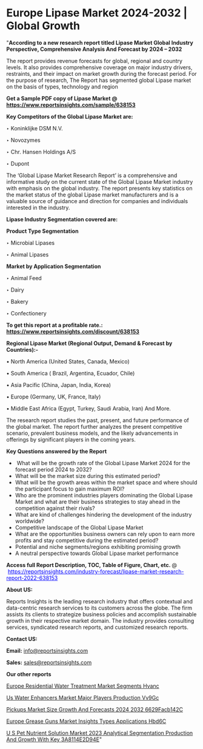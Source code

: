 # Europe Lipase Market 2024-2032 | Global Growth

"<strong>According to a new research report titled Lipase Market Global Industry Perspective, Comprehensive Analysis And Forecast by 2024 – 2032</strong>

The report provides revenue forecasts for global, regional and country levels. It also provides comprehensive coverage on major industry drivers, restraints, and their impact on market growth during the forecast period. For the purpose of research, The Report has segmented global Lipase market on the basis of types, technology and region

<strong>Get a Sample PDF copy of Lipase Market </strong><strong>@<a href=https://www.reportsinsights.com/sample/638153 style=color:#0000ff;> https://www.reportsinsights.com/sample/638153</a></strong></font>

<strong>Key Competitors of the Global Lipase Market are:</strong>

‣ Koninklijke DSM N.V.

‣ Novozymes

‣ Chr. Hansen Holdings A/S

‣ Dupont

The ‘Global Lipase Market Research Report’ is a comprehensive and informative study on the current state of the Global Lipase Market industry with emphasis on the global industry. The report presents key statistics on the market status of the global Lipase market manufacturers and is a valuable source of guidance and direction for companies and individuals interested in the industry.

<strong>Lipase Industry Segmentation covered are:</strong>

<strong>Product Type Segmentation</strong>

‣    Microbial Lipases

‣ Animal Lipases

<strong>Market by Application Segmentation</strong>

‣   Animal Feed

‣ Dairy

‣ Bakery

‣ Confectionery

<strong>To get this report at a profitable rate.: <a href=https://www.reportsinsights.com/discount/638153 style=color:#0000ff;>https://www.reportsinsights.com/discount/638153</a></strong></font>

<strong>Regional Lipase Market (Regional Output, Demand &amp; Forecast by Countries):-</strong>

• North America (United States, Canada, Mexico)

• South America ( Brazil, Argentina, Ecuador, Chile)

• Asia Pacific (China, Japan, India, Korea)

• Europe (Germany, UK, France, Italy)

• Middle East Africa (Egypt, Turkey, Saudi Arabia, Iran) And More.

The research report studies the past, present, and future performance of the global market. The report further analyzes the present competitive scenario, prevalent business models, and the likely advancements in offerings by significant players in the coming years.

<strong>Key Questions answered by the Report</strong>
<ul>
  <li> What will be the growth rate of the Global Lipase Market 2024 for the forecast period 2024 to 2032?</li>
  <li>What will be the market size during this estimated period?</li>
  <li>What will be the growth areas within the market space and where should the participant focus to gain maximum ROI?</li>
  <li>Who are the prominent industries players dominating the Global Lipase Market and what are their business strategies to stay ahead in the competition against their rivals?</li>
  <li>What are kind of challenges hindering the development of the industry worldwide?</li>
  <li>Competitive landscape of the Global Lipase Market</li>
  <li>What are the opportunities business owners can rely upon to earn more profits and stay competitive during the estimated period?</li>
  <li>Potential and niche segments/regions exhibiting promising growth</li>
  <li>A neutral perspective towards Global Lipase market performance</li>
</ul>
<strong>Access full Report Description, TOC, Table of Figure, Chart, etc. </strong>@  <a href=https://reportsinsights.com/industry-forecast/lipase-market-research-report-2022-638153 style=color:#0000ff;>https://reportsinsights.com/industry-forecast/lipase-market-research-report-2022-638153</a></font>

<strong><strong>About US</strong>:</strong>

Reports Insights is the leading research industry that offers contextual and data-centric research services to its customers across the globe. The firm assists its clients to strategize business policies and accomplish sustainable growth in their respective market domain. The industry provides consulting services, syndicated research reports, and customized research reports.

<strong>Contact US:</strong>

<p class=""""><b>Email:</b> <a href=mailto:info@reportsinsights.com>info@reportsinsights.com</a></p>
<p class=""""><b>Sales:</b> <a href=mailto:sales@reportsinsights.com>sales@reportsinsights.com</a></p>

<strong>Our other reports</strong>

<a href=https://www.linkedin.com/pulse/europe-residential-water-treatment-market-segments-hvanc/>Europe Residential Water Treatment Market Segments Hvanc</a>

<a href=https://www.linkedin.com/pulse/us-water-enhancers-market-major-players-production-vv9gc/>Us Water Enhancers Market Major Players Production Vv9Gc</a>

<a href=https://medium.com/@saliajay581/pickups-market-size-growth-and-forecasts-2024-2032-6629facb142c>Pickups Market Size Growth And Forecasts 2024 2032 6629Facb142C</a>

<a href=https://www.linkedin.com/pulse/europe-grease-guns-market-insights-types-applications-hbd6c/>Europe Grease Guns Market Insights Types Applications Hbd6C</a>

<a href=https://medium.com/@aanarkumar6/u-s-pet-nutrient-solution-market-2023-analytical-segmentation-production-and-growth-with-key-3a8114e2d94e>U S Pet Nutrient Solution Market 2023 Analytical Segmentation Production And Growth With Key 3A8114E2D94E</a>"
